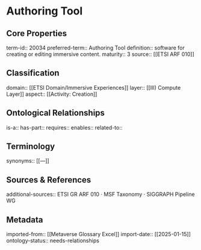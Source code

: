 # Authoring Tool

## Core Properties
term-id:: 20034
preferred-term:: Authoring Tool
definition:: software for creating or editing immersive content.
maturity:: 3
source:: [[ETSI ARF 010]]

## Classification
domain:: [[ETSI Domain/Immersive Experiences]]
layer:: [[III) Compute Layer]]
aspect:: [[Activity: Creation]]

## Ontological Relationships
is-a:: 
has-part:: 
requires:: 
enables:: 
related-to:: 

## Terminology
synonyms:: [[—]]

## Sources & References
additional-sources:: ETSI GR ARF 010 · MSF Taxonomy · SIGGRAPH Pipeline WG

## Metadata
imported-from:: [[Metaverse Glossary Excel]]
import-date:: [[2025-01-15]]
ontology-status:: needs-relationships